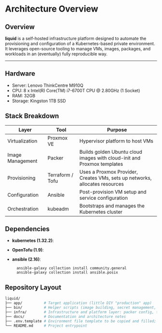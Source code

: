 # Architecture Overview

## Overview

**liquid** is a self-hosted infrastructure platform designed to automate the provisioning and configuration of a Kubernetes-based private environment. It leverages open-source tooling to manage VMs, images, packages, and workloads in an (eventually) fully reproducible way.

---


## Hardware

- Server: Lenovo ThinkCentre M910Q
- CPU: 8 x Intel(R) Core(TM) i7-6700T CPU @ 2.80GHz (1 Socket)
- RAM: 32GB
- Storage: Kingston 1TB SSD

## Stack Breakdown

| Layer            | Tool             | Purpose                                                                        |
|------------------|------------------|--------------------------------------------------------------------------------|
| Virtualization   | Proxmox VE       | Hypervisor platform to host VMs                                                |
| Image Management | Packer           | Builds golden Ubuntu cloud images with cloud-init and Proxmox templates        |
| Provisioning     | Terraform / Tofu | Uses a Proxmox Provider, Creates VMs, sets up networks, allocates resources    |
| Configuration    | Ansible          | Post-provision VM setup and service configuration                              |
| Orchestration    | kubeadm          | Bootstraps and manages the Kubernetes cluster                                  |

## Dependencies

* **kubernetes (1.32.2)**:
* **OpenTofu (1.9)**:
* **ansible (2.16)**:

        ansible-galaxy collection install community.general
        ansible-galaxy collection install ansible.posix


## Repository Layout

```bash
liquid/
├── app/          # Target application (little DIY "production" app)
├── bin/          # Helper scripts (image building, secret management, etc.)
├── infra/        # Infrastructure and platform layer: packer config, terraform, ansible, and kubernetes manifests
├── docs/         # Documentation and architecture notes
├── .env.template # Environment file template to be copied and filled; a lot of this will be replaced with secrets management
└── README.md     # Project entrypoint
```
